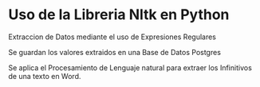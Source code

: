 # Uso de la Libreria Nltk en Python

Extraccion de Datos mediante el uso de Expresiones Regulares

Se guardan los valores extraidos en una Base de Datos Postgres

Se aplica el Procesamiento de Lenguaje natural para extraer los Infinitivos de una texto en Word.
